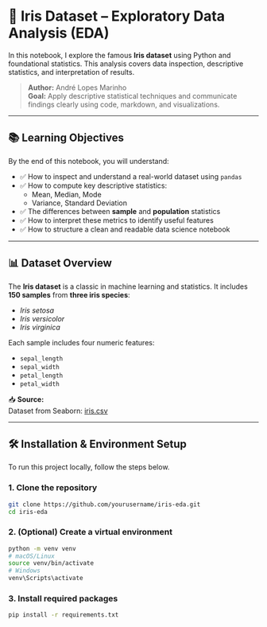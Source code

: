 # 🌸 Iris Dataset – Exploratory Data Analysis (EDA)

In this notebook, I explore the famous **Iris dataset** using Python and foundational statistics. This analysis covers data inspection, descriptive statistics, and interpretation of results.

> **Author:** André Lopes Marinho  
> **Goal:** Apply descriptive statistical techniques and communicate findings clearly using code, markdown, and visualizations.

---

## 📚 Learning Objectives

By the end of this notebook, you will understand:

- ✅ How to inspect and understand a real-world dataset using `pandas`
- ✅ How to compute key descriptive statistics:
  - Mean, Median, Mode
  - Variance, Standard Deviation
- ✅ The differences between **sample** and **population** statistics
- ✅ How to interpret these metrics to identify useful features
- ✅ How to structure a clean and readable data science notebook

---

## 📊 Dataset Overview

The **Iris dataset** is a classic in machine learning and statistics. It includes **150 samples** from **three iris species**:
- *Iris setosa*
- *Iris versicolor*
- *Iris virginica*

Each sample includes four numeric features:
- `sepal_length`
- `sepal_width`
- `petal_length`
- `petal_width`

📥 **Source:**  
Dataset from Seaborn: [iris.csv](https://raw.githubusercontent.com/mwaskom/seaborn-data/master/iris.csv)

---

## 🛠️ Installation & Environment Setup

To run this project locally, follow the steps below.

### 1. Clone the repository

```bash
git clone https://github.com/yourusername/iris-eda.git
cd iris-eda
```

### 2. (Optional) Create a virtual environment
```bash
python -m venv venv
# macOS/Linux
source venv/bin/activate
# Windows
venv\Scripts\activate
```

### 3. Install required packages
```bash
pip install -r requirements.txt
```
